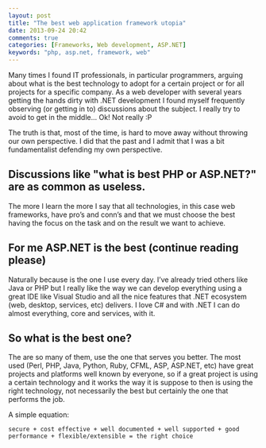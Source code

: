 ```yaml
---
layout: post
title: "The best web application framework utopia"
date: 2013-09-24 20:42
comments: true
categories: [Frameworks, Web development, ASP.NET]
keywords: "php, asp.net, framework, web"
---
```

Many times I found IT professionals, in particular programmers, arguing about what is the best technology to adopt for a certain project or for all projects for a specific company. As a web developer with several years getting the hands dirty with .NET development I found myself frequently observing (or getting in to) discussions about the subject. I really try to avoid to get in the middle... Ok! Not really :P<!-- more -->

The truth is that, most of the time, is hard to move away without throwing our own perspective. I did that the past and I admit that I was a bit fundamentalist defending my own perspective.

## Discussions like "what is best PHP or ASP.NET?" are as common as useless. 
The more I learn the more I say that all technologies, in this case web frameworks, have pro’s and conn’s and that we must choose the best having the focus on the task and on the result we want to achieve.

## For me ASP.NET is the best (continue reading please)
Naturally because is the one I use every day. I’ve already tried others like Java or PHP but I really like the way we can develop everything using a great IDE like Visual Studio and all the nice features that .NET ecosystem (web, desktop, services, etc) delivers. I love C# and with .NET I can do almost everything, core and services, with it.

## So what is the best one? 
The are so many of them, use the one that serves you better. The most used (Perl, PHP, Java, Python, Ruby, CFML, ASP, ASP.NET, etc) have great projects and platforms well known by everyone, so if a great project is using a certain technology and it works the way it is suppose to then is using the right technology, not necessarily the best but certainly the one that performs the job.

A simple equation:

`secure + cost effective + well documented + well supported + good performance + flexible/extensible = the right choice`
